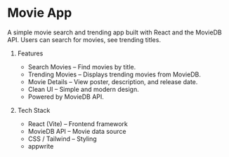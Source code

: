 # Movie App

A simple movie search and trending app built with React and the MovieDB API.
Users can search for movies, see trending titles.

1. Features
   - Search Movies – Find movies by title.
   - Trending Movies – Displays trending movies from MovieDB.
   - Movie Details – View poster, description, and release date.
   - Clean UI – Simple and modern design.
   - Powered by MovieDB API.

2. Tech Stack
   - React (Vite) – Frontend framework
   - MovieDB API – Movie data source
   - CSS / Tailwind  – Styling
   - appwrite
